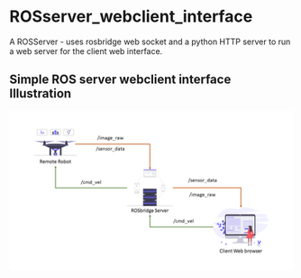 # ROSserver_webclient_interface
A ROSServer - uses rosbridge web socket and a python HTTP server to run a web server for the client web interface.

## Simple ROS server webclient interface Illustration
<img src="./img/Slide2.PNG"/>
